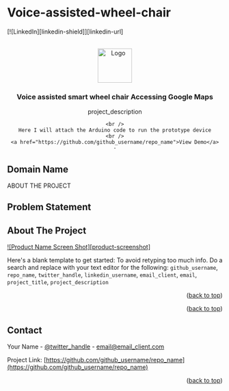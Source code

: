 # Voice-assisted-wheel-chair


<div id="top"></div>
<!--
*** Thanks for checking out the Best-README-Template. 

-->



<!-- PROJECT SHIELDS -->

[![LinkedIn][linkedin-shield]][linkedin-url]



<!-- PROJECT LOGO -->
<br />
<div align="center">
  <a href="https://github.com/github_username/repo_name">
    <img src="images/logo.png" alt="Logo" width="80" height="80">
  </a>

<h3 align="center">Voice assisted smart wheel chair Accessing Google Maps</h3>

  <p align="center">
    project_description

    <br />
    Here I will attach the Arduino code to run the prototype device
    <br />
    <a href="https://github.com/github_username/repo_name">View Demo</a>
    ·
  </p>
</div>




## Domain Name
ABOUT THE PROJECT
## Problem Statement
<!-- ABOUT THE PROJECT -->
## About The Project

[![Product Name Screen Shot][product-screenshot]](https://example.com)

Here's a blank template to get started: To avoid retyping too much info. Do a search and replace with your text editor for the following: `github_username`, `repo_name`, `twitter_handle`, `linkedin_username`, `email_client`, `email`, `project_title`, `project_description`

<p align="right">(<a href="#top">back to top</a>)</p>





<p align="right">(<a href="#top">back to top</a>)</p>




<!-- CONTACT -->
## Contact

Your Name - [@twitter_handle](https://twitter.com/twitter_handle) - email@email_client.com

Project Link: [https://github.com/github_username/repo_name](https://github.com/github_username/repo_name)

<p align="right">(<a href="#top">back to top</a>)</p>






